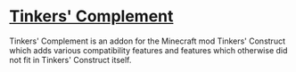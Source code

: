 # [Tinkers' Complement](https://minecraft.curseforge.com/projects/tinkers-complement)

Tinkers' Complement is an addon for the Minecraft mod Tinkers' Construct which adds various compatibility features and features which otherwise did not fit in Tinkers' Construct itself.
